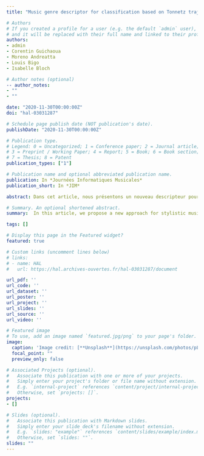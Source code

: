 ```yaml
---
title: "Music genre descriptor for classification based on Tonnetz trajectories"

# Authors
# If you created a profile for a user (e.g. the default `admin` user), write the username (folder name) here 
# and it will be replaced with their full name and linked to their profile.
authors:
- admin
- Corentin Guichaoua
- Moreno Andreatta
- Louis Bigo
- Isabelle Bloch

# Author notes (optional)
-- author_notes:
- ""
- ""

date: "2020-11-30T00:00:00Z"
doi: "hal-03031287"

# Schedule page publish date (NOT publication's date).
publishDate: "2020-11-30T00:00:00Z"

# Publication type.
# Legend: 0 = Uncategorized; 1 = Conference paper; 2 = Journal article;
# 3 = Preprint / Working Paper; 4 = Report; 5 = Book; 6 = Book section;
# 7 = Thesis; 8 = Patent
publication_types: ["1"]

# Publication name and optional abbreviated publication name.
publication: In *Journées Informatiques Musicales*
publication_short: In *JIM*

abstract: Dans cet article, nous présentons un nouveau descripteur pour la classification automatique du style musical. Notre méthode consiste à définir une trajectoire harmonique dans un espace géométrique, le Tonnetz, puis à la résumer à ses valeurs de centralité, qui constituent les descripteurs. Ceux-ci, associés à des descripteurs classiques, sont utilisés comme caractéristiques pour la classification. Les résultats montrent des scores F 1 supérieurs à 0,8 avec une méthode classique de forêts aléatoires pour 8 classes (une par compositeur), et supérieurs à 0,9 pour une classification en 4 classes de style ou période de composition.

# Summary. An optional shortened abstract.
summary:  In this article, we propose a new approach for stylistic music classification, driven by chord material. we present a novel approach without vocabulary restrictions on the chord material but rather an evaluation of the total harmonic content following closely Louis Bigo's apporach on trajectories in generic simplicial complexes.

tags: []

# Display this page in the Featured widget?
featured: true

# Custom links (uncomment lines below)
# links:
# - name: HAL
#   url: https://hal.archives-ouvertes.fr/hal-03031287/document

url_pdf: ''
url_code: ''
url_dataset: ''
url_poster: ''
url_project: ''
url_slides: ''
url_source: ''
url_video: ''

# Featured image
# To use, add an image named `featured.jpg/png` to your page's folder. 
image:
  caption: 'Image credit: [**Unsplash**](https://unsplash.com/photos/pLCdAaMFLTE)'
  focal_point: ""
  preview_only: false

# Associated Projects (optional).
#   Associate this publication with one or more of your projects.
#   Simply enter your project's folder or file name without extension.
#   E.g. `internal-project` references `content/project/internal-project/index.md`.
#   Otherwise, set `projects: []`.
projects:
- []

# Slides (optional).
#   Associate this publication with Markdown slides.
#   Simply enter your slide deck's filename without extension.
#   E.g. `slides: "example"` references `content/slides/example/index.md`.
#   Otherwise, set `slides: ""`.
slides: ""
---
```


